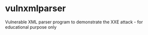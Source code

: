 # vulnxmlparser
Vulnerable XML parser program to demonstrate the XXE attack - for educational purpose only
